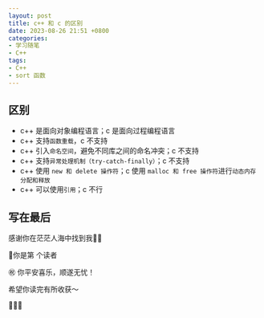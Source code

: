 ```yaml
---
layout: post
title: c++ 和 c 的区别
date: 2023-08-26 21:51 +0800
categories:
- 学习随笔
- C++
tags:
- C++
- sort 函数
---
```




## 区别

- c++ 是面向对象编程语言；c 是面向过程编程语言
- c++ 支持`函数重载`，c 不支持
- c++ 引入`命名空间`，避免不同库之间的命名冲突；c 不支持
- c++ 支持`异常处理机制（try-catch-finally）`；c 不支持
- c++ 使用 `new 和 delete 操作符`；c 使用 `malloc 和 free 操作符`进行`动态内存分配和释放`
- c++ 可以使用`引用`；c 不行





## 写在最后

感谢你在茫茫人海中找到我🕵🏼

<script async src="//busuanzi.ibruce.info/busuanzi/2.3/busuanzi.pure.mini.js"></script>

<link rel="stylesheet" href="https://use.fontawesome.com/releases/v5.3.1/css/all.css" integrity="sha384-mzrmE5qonljUremFsqc01SB46JvROS7bZs3IO2EmfFsd15uHvIt+Y8vEf7N7fWAU" crossorigin="anonymous">

<span id="busuanzi_container_page_pv">🎉你是第 <span id="busuanzi_value_page_pv"><i class="fa fa-spinner fa-spin"></i>  </span> 个读者

㊗️ 你平安喜乐，顺遂无忧！

希望你读完有所收获～

🥂🥂🥂 
